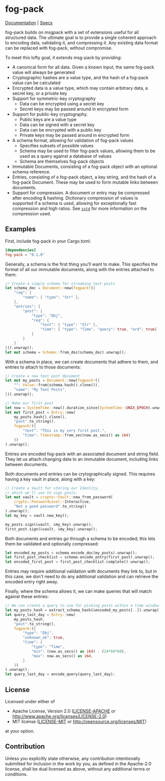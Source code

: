 # fog-pack

[Documentation](https://docs.rs/fog-pack) | [Specs](https://docs.rs/fog-pack/0.1.0/fog-pack/spec/index.html)

fog-pack builds on msgpack with a set of extensions useful for all structured 
data. The ultimate goal is to provide a single coherent approach to encoding 
data, validating it, and compressing it. Any existing data format can be 
replaced with fog-pack, without compromise.

To meet this lofty goal, it extends msg-pack by providing:

- A canonical form for all data. Given a known input, the same fog-pack value 
	will always be generated
- Cryptographic hashes are a value type, and the hash of a fog-pack value can 
	be calculated
- Encrypted data is a value type, which may contain arbitrary data, a secret 
	key, or a private key
- Support for symmetric-key cryptography
	- Data can be encrypted using a secret key
	- Secret keys may be passed around in encrypted form
- Support for public-key cryptography.
	- Public keys are a value type
	- Data can be signed with a secret key
	- Data can be encrypted with a public key
	- Private keys may be passed around in encrypted form
- A schema format, allowing for validation of fog-pack values
	- Specifies subsets of possible values
	- Schema may be used to filter fog-pack values, allowing them to be used as a 
		query against a database of values
	- Schema are themselves fog-pack objects
- Immutable Documents, consisting of a fog-pack object with an optional schema 
	reference.
- Entries, consisting of a fog-pack object, a key string, and the hash of a 
	fog-pack Document. These may be used to form mutable links between documents.
- Support for compression. A document or entry may be compressed after encoding 
	& hashing. Dictionary compression of values is supported if a schema is used, 
	allowing for exceptionally fast compression and high ratios. See 
	[`zstd`](https://facebook.github.io/zstd/) for more information on the 
	compression used.

## Examples

First, include fog-pack in your Cargo.toml: 

```toml
[dependencies]
fog-pack = "0.1.0"
```

Generally, a schema is the first thing you'll want to make. This specifies the 
format of all our immutable documents, along with the entries attached to them:

```rust
// Create a simple schema for streaming text posts
let schema_doc = Document::new(fogpack!({
    "req": {
        "name": { "type": "Str" },
    },
    "entries": {
        "post": {
            "type": "Obj",
            "req": {
                "text": { "type": "Str" },
                "time": { "type": "Time", "query": true, "ord": true}
            }
        }
    }
})).unwrap();
let mut schema = Schema::from_doc(schema_doc).unwrap();
```

With a schema in place, we can create documents that adhere to them, and entries 
to attach to those documents:

```rust
// Create a new text post document
let mut my_posts = Document::new(fogpack!({
    "": Value::from(schema.hash().clone()),
    "name": "My Text Posts",
})).unwrap();

// Make our first post
let now = SystemTime::now().duration_since(SystemTime::UNIX_EPOCH).unwrap();
let mut first_post = Entry::new(
    my_posts.hash().clone(), 
    "post".to_string(),
    fogpack!({
        "text": "This is my very first post.",
        "time": Timestamp::from_sec(now.as_secs() as i64)
    })
).unwrap();
```

Entries are encoded fog-pack with an associated document and string field. They 
let us attach changing data to an immutable document, including links between 
documents.

Both documents and entries can be crytographically signed. This requires having 
a key vault in place, along with a key:

```rust
// Create a Vault for storing our Identity,
// which we'll use to sign posts.
let mut vault = crypto::Vault::new_from_password(
    crypto::PasswordLevel::Interactive,
    "Not a good password".to_string()
).unwrap();
let my_key = vault.new_key();

my_posts.sign(&vault, &my_key).unwrap();
first_post.sign(&vault, &my_key).unwrap();
```

Both documents and entries go through a schema to be encoded; this 
lets them be validated and optionally compressed:

```rust
let encoded_my_posts = schema.encode_doc(my_posts).unwrap();
let first_post_checklist = schema.encode_entry(first_post).unwrap();
let encoded_first_post = first_post_checklist.complete().unwrap();
```

Entries may require additional validation with documents they link to, but in 
this case, we don't need to do any additional validation and can retrieve the 
encoded entry right away.

Finally, where the schema allows it, we can make queries that will match against 
these entries:

```rust
// We can create a query to use for picking posts within a time window
let my_posts_hash = extract_schema_hash(&encoded_my_posts[..]).unwrap().unwrap();
let query_last_day = Entry::new(
    my_posts_hash,
    "post".to_string(),
    fogpack!({
        "type": "Obj",
        "unknown_ok": true,
        "time": {
            "type": "Time",
            "min": (now.as_secs() as i64) - (24*60*60),
            "max": now.as_secs() as i64,
        }
    })
).unwrap();
let query_last_day = encode_query(query_last_day);
```

## License

Licensed under either of

- Apache License, Version 2.0
	([LICENSE-APACHE](LICENSE-APACHE) or http://www.apache.org/licenses/LICENSE-2.0)
- MIT license
	([LICENSE-MIT](LICENSE-MIT) or http://opensource.org/licenses/MIT)

at your option.

## Contribution

Unless you explicitly state otherwise, any contribution intentionally submitted
for inclusion in the work by you, as defined in the Apache-2.0 license, shall be
dual licensed as above, without any additional terms or conditions.
